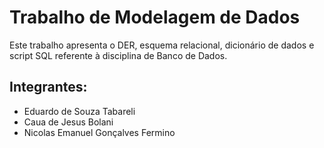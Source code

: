 # Trabalho de Modelagem de Dados

Este trabalho apresenta o DER, esquema relacional, dicionário de dados e script SQL referente à disciplina de Banco de Dados.

## Integrantes:
- Eduardo de Souza Tabareli
- Caua de Jesus Bolani
- Nicolas Emanuel Gonçalves Fermino
